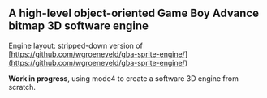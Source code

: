## A high-level object-oriented Game Boy Advance bitmap 3D software engine

Engine layout: stripped-down version of [https://github.com/wgroeneveld/gba-sprite-engine/](https://github.com/wgroeneveld/gba-sprite-engine/)

**Work in progress**, using mode4 to create a software 3D engine from scratch.
